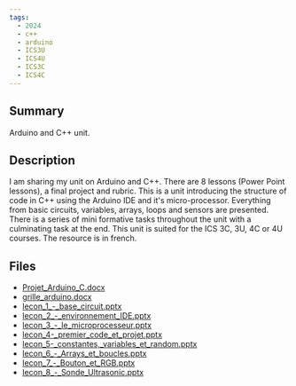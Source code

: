 ```yaml
---
tags:
  - 2024
  - c++
  - arduino
  - ICS3U
  - ICS4U
  - ICS3C
  - ICS4C
---
```


## Summary

Arduino and C++ unit.

## Description

I am sharing my unit on Arduino and C++. There are 8 lessons (Power Point lessons), a final project and rubric. This is a unit introducing the structure of code in C++ using the Arduino IDE and it's micro-processor. Everything from basic circuits, variables, arrays, loops and sensors are presented. There is a series of mini formative tasks throughout the unit with a culminating task at the end. This unit is suited for the ICS 3C, 3U, 4C or 4U courses. The resource is in french.

## Files

*   [Projet\_Arduino\_C.docx](https://www.russellgordon.ca/acse/cemc-cse-resources/resources/2024/Monique_Dubytz/Projet_Arduino_C.docx)
*   [grille\_arduino.docx](https://www.russellgordon.ca/acse/cemc-cse-resources/resources/2024/Monique_Dubytz/grille_arduino.docx)
*   [lecon\_1\_-\_base\_circuit.pptx](https://www.russellgordon.ca/acse/cemc-cse-resources/resources/2024/Monique_Dubytz/lecon_1_-_base_circuit.pptx)
*   [lecon\_2\_-\_environnement\_IDE.pptx](https://www.russellgordon.ca/acse/cemc-cse-resources/resources/2024/Monique_Dubytz/lecon_2_-_environnement_IDE.pptx)
*   [lecon\_3\_-\_le\_microprocesseur.pptx](https://www.russellgordon.ca/acse/cemc-cse-resources/resources/2024/Monique_Dubytz/lecon_3_-_le_microprocesseur.pptx)
*   [lecon\_4-\_premier\_code\_et\_projet.pptx](https://www.russellgordon.ca/acse/cemc-cse-resources/resources/2024/Monique_Dubytz/lecon_4-_premier_code_et_projet.pptx)
*   [lecon\_5-\_constantes,\_variables\_et\_random.pptx](https://www.russellgordon.ca/acse/cemc-cse-resources/resources/2024/Monique_Dubytz/lecon_5-_constantes,_variables_et_random.pptx)
*   [lecon\_6\_-\_Arrays\_et\_boucles.pptx](https://www.russellgordon.ca/acse/cemc-cse-resources/resources/2024/Monique_Dubytz/lecon_6_-_Arrays_et_boucles.pptx)
*   [lecon\_7\_-\_Bouton\_et\_RGB.pptx](https://www.russellgordon.ca/acse/cemc-cse-resources/resources/2024/Monique_Dubytz/lecon_7_-_Bouton_et_RGB.pptx)
*   [lecon\_8\_-\_Sonde\_Ultrasonic.pptx](https://www.russellgordon.ca/acse/cemc-cse-resources/resources/2024/Monique_Dubytz/lecon_8_-_Sonde_Ultrasonic.pptx)